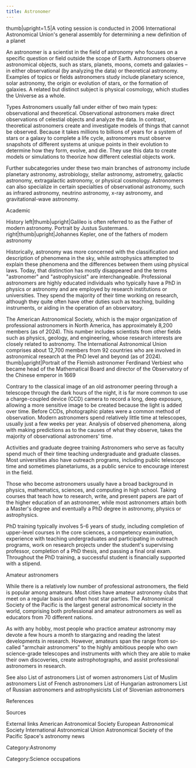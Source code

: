 ```yaml
---
title: Astronomer
---
```

thumb|upright=1.5|A voting session is conducted in 2006 International Astronomical Union's general assembly for determining a new definition of a planet

An astronomer is a scientist in the field of astronomy who focuses on a specific question or field outside the scope of Earth. Astronomers observe astronomical objects, such as stars, planets, moons, comets and galaxies – in either observational (by analyzing the data) or theoretical astronomy. Examples of topics or fields astronomers study include planetary science, solar astronomy, the origin or evolution of stars, or the formation of galaxies. A related but distinct subject is physical cosmology, which studies the Universe as a whole.

Types
Astronomers usually fall under either of two main types: observational and theoretical. Observational astronomers make direct observations of celestial objects and analyze the data. In contrast, theoretical astronomers create and investigate models of things that cannot be observed. Because it takes millions to billions of years for a system of stars or a galaxy to complete a life cycle, astronomers must observe snapshots of different systems at unique points in their evolution to determine how they form, evolve, and die. They use this data to create models or simulations to theorize how different celestial objects work.

Further subcategories under these two main branches of astronomy include planetary astronomy, astrobiology, stellar astronomy, astrometry, galactic astronomy, extragalactic astronomy, or physical cosmology. Astronomers can also specialize in certain specialties of observational astronomy, such as infrared astronomy, neutrino astronomy, x-ray astronomy, and gravitational-wave astronomy.

 Academic 

History
left|thumb|upright|Galileo is often referred to as the Father of modern astronomy. Portrait by Justus Sustermans.
right|thumb|upright|Johannes Kepler, one of the fathers of modern astronomy

Historically, astronomy was more concerned with the classification and description of phenomena in the sky, while astrophysics attempted to explain these phenomena and the differences between them using physical laws. Today, that distinction has mostly disappeared and the terms "astronomer" and "astrophysicist" are interchangeable. Professional astronomers are highly educated individuals who typically have a PhD in physics or astronomy and are employed by research institutions or universities. They spend the majority of their time working on research, although they quite often have other duties such as teaching, building instruments, or aiding in the operation of an observatory.

The American Astronomical Society, which is the major organization of professional astronomers in North America, has approximately 8,200 members (as of 2024). This number includes scientists from other fields such as physics, geology, and engineering, whose research interests are closely related to astronomy. The International Astronomical Union comprises about 12,700 members from 92 countries who are involved in astronomical research at the PhD level and beyond (as of 2024).
thumb|upright|Portrait of the Flemish astronomer Ferdinand Verbiest who became head of the Mathematical Board and director of the Observatory of the Chinese emperor in 1669

Contrary to the classical image of an old astronomer peering through a telescope through the dark hours of the night, it is far more common to use a charge-coupled device (CCD) camera to record a long, deep exposure, allowing a more sensitive image to be created because the light is added over time. Before CCDs, photographic plates were a common method of observation. Modern astronomers spend relatively little time at telescopes, usually just a few weeks per year. Analysis of observed phenomena, along with making predictions as to the causes of what they observe, takes the majority of observational astronomers' time.

Activities and graduate degree training
Astronomers who serve as faculty spend much of their time teaching undergraduate and graduate classes. Most universities also have outreach programs, including public telescope time and sometimes planetariums, as a public service to encourage interest in the field.

Those who become astronomers usually have a broad background in physics, mathematics, sciences, and computing in high school. Taking courses that teach how to research, write, and present papers are part of the higher education of an astronomer, while most astronomers attain both a Master's degree and eventually a PhD degree in astronomy, physics or astrophysics.

PhD training typically involves 5-6 years of study, including completion of upper-level courses in the core sciences, a competency examination, experience with teaching undergraduates and participating in outreach programs, work on research projects under the student's supervising professor, completion of a PhD thesis, and passing a final oral exam. Throughout the PhD training, a successful student is financially supported with a stipend.

 Amateur astronomers 

While there is a relatively low number of professional astronomers, the field is popular among amateurs. Most cities have amateur astronomy clubs that meet on a regular basis and often host star parties. The Astronomical Society of the Pacific is the largest general astronomical society in the world, comprising both professional and amateur astronomers as well as educators from 70 different nations. 

As with any hobby, most people who practice amateur astronomy may devote a few hours a month to stargazing and reading the latest developments in research. However, amateurs span the range from so-called "armchair astronomers" to the highly ambitious people who own science-grade telescopes and instruments with which they are able to make their own discoveries, create astrophotographs, and assist professional astronomers in research.

 See also 
 List of astronomers
 List of women astronomers
 List of Muslim astronomers
 List of French astronomers
 List of Hungarian astronomers
 List of Russian astronomers and astrophysicists
 List of Slovenian astronomers

 References 

 Sources 
 
 
 

 External links 
 American Astronomical Society
 European Astronomical Society
 International Astronomical Union
 Astronomical Society of the Pacific
 Space's astronomy news

Category:Astronomy
 
Category:Science occupations